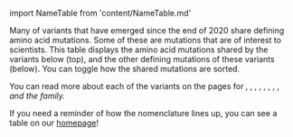 import NameTable from 'content/NameTable.md'

Many of variants that have emerged since the end of 2020 share defining amino acid mutations. Some of these are mutations that are of interest to scientists. This table displays the amino acid mutations shared by the variants below (top), and the other defining mutations of these variants (below). You can toggle how the shared mutations are sorted.

You can read more about each of the variants on the pages for <Var name="20I (Alpha, V1)" prefix=""/>, <Var name="20H (Beta, V2)" prefix=""/>, <Var name="20J (Gamma, V3)" prefix=""/>, <Var name="21A (Delta)" prefix=""/>, <Var name="21B (Kappa)" prefix=""/>, <Var name="21D (Eta)" prefix=""/>, <Var name="21G (Lambda)" prefix=""/>, <Var name="21H (Mu)" prefix=""/>, and the <Who name="Omicron" /> family.

If you need a reminder of how the nomenclature lines up, you can see a table on our [homepage](/)!
